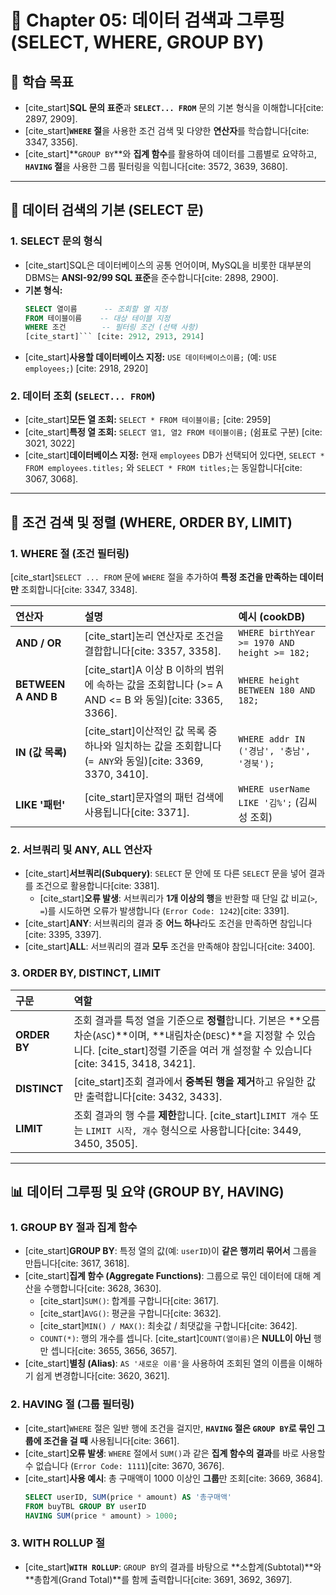 # 📖 Chapter 05: 데이터 검색과 그루핑 (SELECT, WHERE, GROUP BY)

## 🎯 학습 목표
* [cite_start]**SQL 문의 표준**과 **`SELECT... FROM`** 문의 기본 형식을 이해합니다[cite: 2897, 2909].
* [cite_start]**`WHERE` 절**을 사용한 조건 검색 및 다양한 **연산자**를 학습합니다[cite: 3347, 3356].
* [cite_start]**`GROUP BY`**와 **집계 함수**를 활용하여 데이터를 그룹별로 요약하고, **`HAVING` 절**을 사용한 그룹 필터링을 익힙니다[cite: 3572, 3639, 3680].

---

## 📝 데이터 검색의 기본 (SELECT 문)

### 1. SELECT 문의 형식
* [cite_start]SQL은 데이터베이스의 공통 언어이며, MySQL을 비롯한 대부분의 DBMS는 **ANSI-92/99 SQL 표준**을 준수합니다[cite: 2898, 2900].
* **기본 형식:**
    ```sql
    SELECT 열이름      -- 조회할 열 지정
    FROM 테이블이름    -- 대상 테이블 지정
    WHERE 조건        -- 필터링 조건 (선택 사항)
    [cite_start]``` [cite: 2912, 2913, 2914]
* [cite_start]**사용할 데이터베이스 지정:** `USE 데이터베이스이름;` (예: `USE employees;`) [cite: 2918, 2920]

### 2. 데이터 조회 (`SELECT... FROM`)
* [cite_start]**모든 열 조회:** `SELECT * FROM 테이블이름;` [cite: 2959]
* [cite_start]**특정 열 조회:** `SELECT 열1, 열2 FROM 테이블이름;` (쉼표로 구분) [cite: 3021, 3022]
* [cite_start]**데이터베이스 지정:** 현재 `employees` DB가 선택되어 있다면, `SELECT * FROM employees.titles;` 와 `SELECT * FROM titles;`는 동일합니다[cite: 3067, 3068].

---

## 🔎 조건 검색 및 정렬 (WHERE, ORDER BY, LIMIT)

### 1. WHERE 절 (조건 필터링)
[cite_start]`SELECT ... FROM` 문에 `WHERE` 절을 추가하여 **특정 조건을 만족하는 데이터만** 조회합니다[cite: 3347, 3348].

| 연산자 | 설명 | 예시 (cookDB) |
| :--- | :--- | :--- |
| **AND / OR** | [cite_start]논리 연산자로 조건을 결합합니다[cite: 3357, 3358]. | `WHERE birthYear >= 1970 AND height >= 182;` |
| **BETWEEN A AND B** | [cite_start]A 이상 B 이하의 범위에 속하는 값을 조회합니다 (>= A AND <= B 와 동일)[cite: 3365, 3366]. | `WHERE height BETWEEN 180 AND 182;` |
| **IN (값 목록)** | [cite_start]이산적인 값 목록 중 하나와 일치하는 값을 조회합니다 (`= ANY`와 동일)[cite: 3369, 3370, 3410]. | `WHERE addr IN ('경남', '충남', '경북');` |
| **LIKE '패턴'** | [cite_start]문자열의 패턴 검색에 사용됩니다[cite: 3371]. | `WHERE userName LIKE '김%';` (김씨 성 조회) |

### 2. 서브쿼리 및 ANY, ALL 연산자
* [cite_start]**서브쿼리(Subquery)**: `SELECT` 문 안에 또 다른 `SELECT` 문을 넣어 결과를 조건으로 활용합니다[cite: 3381].
    * [cite_start]**오류 발생**: 서브쿼리가 **1개 이상의 행**을 반환할 때 단일 값 비교(`>`, `=`)를 시도하면 오류가 발생합니다 (`Error Code: 1242`)[cite: 3391].
* [cite_start]**ANY**: 서브쿼리의 결과 중 **어느 하나**라도 조건을 만족하면 참입니다[cite: 3395, 3397].
* [cite_start]**ALL**: 서브쿼리의 결과 **모두** 조건을 만족해야 참입니다[cite: 3400].

### 3. ORDER BY, DISTINCT, LIMIT
| 구문 | 역할 |
| :--- | :--- |
| **ORDER BY** | 조회 결과를 특정 열을 기준으로 **정렬**합니다. 기본은 **오름차순(`ASC`)**이며, **내림차순(`DESC`)**을 지정할 수 있습니다. [cite_start]정렬 기준을 여러 개 설정할 수 있습니다[cite: 3415, 3418, 3421]. |
| **DISTINCT** | [cite_start]조회 결과에서 **중복된 행을 제거**하고 유일한 값만 출력합니다[cite: 3432, 3433]. |
| **LIMIT** | 조회 결과의 행 수를 **제한**합니다. [cite_start]`LIMIT 개수` 또는 `LIMIT 시작, 개수` 형식으로 사용합니다[cite: 3449, 3450, 3505]. |

---

## 📊 데이터 그루핑 및 요약 (GROUP BY, HAVING)

### 1. GROUP BY 절과 집계 함수
* [cite_start]**GROUP BY**: 특정 열의 값(예: `userID`)이 **같은 행끼리 묶어서** 그룹을 만듭니다[cite: 3617, 3618].
* [cite_start]**집계 함수 (Aggregate Functions)**: 그룹으로 묶인 데이터에 대해 계산을 수행합니다[cite: 3628, 3630].
    * [cite_start]`SUM()`: 합계를 구합니다[cite: 3617].
    * [cite_start]`AVG()`: 평균을 구합니다[cite: 3632].
    * [cite_start]`MIN() / MAX()`: 최솟값 / 최댓값을 구합니다[cite: 3642].
    * `COUNT(*)`: 행의 개수를 셉니다. [cite_start]`COUNT(열이름)`은 **NULL이 아닌** 행만 셉니다[cite: 3655, 3656, 3657].
* [cite_start]**별칭 (Alias)**: `AS '새로운 이름'`을 사용하여 조회된 열의 이름을 이해하기 쉽게 변경합니다[cite: 3620, 3621].

### 2. HAVING 절 (그룹 필터링)
* [cite_start]`WHERE` 절은 일반 행에 조건을 걸지만, **`HAVING` 절은 `GROUP BY`로 묶인 그룹에 조건을 걸 때** 사용됩니다[cite: 3661].
* [cite_start]**오류 발생**: `WHERE` 절에서 `SUM()`과 같은 **집계 함수의 결과**를 바로 사용할 수 없습니다 (`Error Code: 1111`)[cite: 3670, 3676].
* [cite_start]**사용 예시**: 총 구매액이 1000 이상인 **그룹**만 조회[cite: 3669, 3684].
    ```sql
    SELECT userID, SUM(price * amount) AS '총구매액'
    FROM buyTBL GROUP BY userID
    HAVING SUM(price * amount) > 1000;
    ```

### 3. WITH ROLLUP 절
* [cite_start]**`WITH ROLLUP`**: `GROUP BY`의 결과를 바탕으로 **소합계(Subtotal)**와 **총합계(Grand Total)**를 함께 출력합니다[cite: 3691, 3692, 3697].